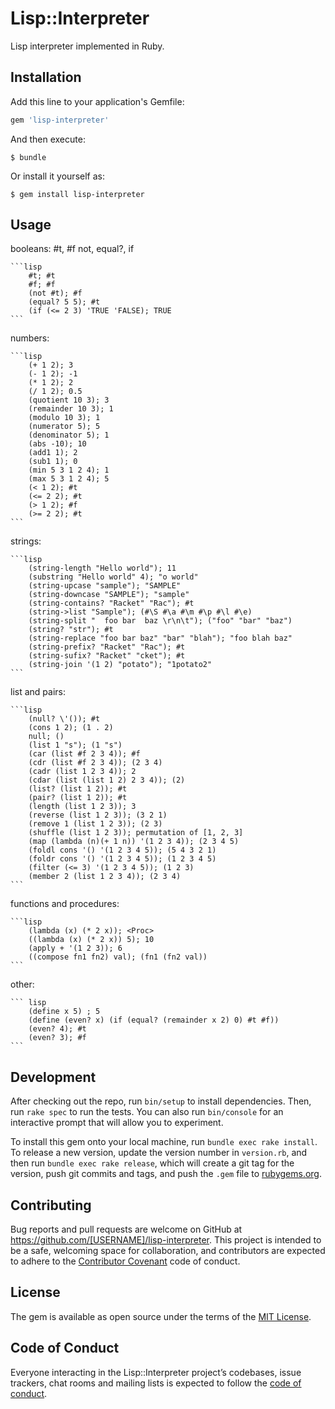 # Lisp::Interpreter
Lisp interpreter implemented in Ruby.

## Installation

Add this line to your application's Gemfile:

```ruby
gem 'lisp-interpreter'
```

And then execute:

    $ bundle

Or install it yourself as:

    $ gem install lisp-interpreter

## Usage
booleans:
    #t, #f
    not, equal?, if
        
    ```lisp
        #t; #t
        #f; #f
        (not #t); #f
        (equal? 5 5); #t
        (if (<= 2 3) 'TRUE 'FALSE); TRUE
    ```
numbers:
    
    ```lisp
        (+ 1 2); 3
        (- 1 2); -1
        (* 1 2); 2
        (/ 1 2); 0.5
        (quotient 10 3); 3
        (remainder 10 3); 1
        (modulo 10 3); 1
        (numerator 5); 5
        (denominator 5); 1
        (abs -10); 10
        (add1 1); 2
        (sub1 1); 0
        (min 5 3 1 2 4); 1
        (max 5 3 1 2 4); 5
        (< 1 2); #t
        (<= 2 2); #t
        (> 1 2); #f
        (>= 2 2); #t
    ```
    
strings:
    
    ```lisp
        (string-length "Hello world"); 11
        (substring "Hello world" 4); "o world"
        (string-upcase "sample"); "SAMPLE"
        (string-downcase "SAMPLE"); "sample"
        (string-contains? "Racket" "Rac"); #t
        (string->list "Sample"); (#\S #\a #\m #\p #\l #\e)
        (string-split "  foo bar  baz \r\n\t"); ("foo" "bar" "baz")
        (string? "str"); #t
        (string-replace "foo bar baz" "bar" "blah"); "foo blah baz"
        (string-prefix? "Racket" "Rac"); #t
        (string-sufix? "Racket" "cket"); #t
        (string-join '(1 2) "potato"); "1potato2"
    ```
    
list and pairs:
    
    ```lisp
        (null? \'()); #t
        (cons 1 2); (1 . 2)
        null; ()
        (list 1 "s"); (1 "s")
        (car (list #f 2 3 4)); #f
        (cdr (list #f 2 3 4)); (2 3 4)
        (cadr (list 1 2 3 4)); 2
        (cdar (list (list 1 2) 2 3 4)); (2)
        (list? (list 1 2)); #t
        (pair? (list 1 2)); #t
        (length (list 1 2 3)); 3
        (reverse (list 1 2 3)); (3 2 1)
        (remove 1 (list 1 2 3)); (2 3)
        (shuffle (list 1 2 3)); permutation of [1, 2, 3]
        (map (lambda (n)(+ 1 n)) '(1 2 3 4)); (2 3 4 5)
        (foldl cons '() '(1 2 3 4 5)); (5 4 3 2 1)
        (foldr cons '() '(1 2 3 4 5)); (1 2 3 4 5)
        (filter (<= 3) '(1 2 3 4 5)); (1 2 3)
        (member 2 (list 1 2 3 4)); (2 3 4)
    ```
    
functions and procedures:
    
    ```lisp
        (lambda (x) (* 2 x)); <Proc>
        ((lambda (x) (* 2 x)) 5); 10
        (apply + '(1 2 3)); 6
        ((compose fn1 fn2) val); (fn1 (fn2 val))
    ```
    
other:
    
    ``` lisp
        (define x 5) ; 5
        (define (even? x) (if (equal? (remainder x 2) 0) #t #f))
        (even? 4); #t
        (even? 3); #f
    ```
    
## Development

After checking out the repo, run `bin/setup` to install dependencies. Then, run `rake spec` to run the tests. You can also run `bin/console` for an interactive prompt that will allow you to experiment.

To install this gem onto your local machine, run `bundle exec rake install`. To release a new version, update the version number in `version.rb`, and then run `bundle exec rake release`, which will create a git tag for the version, push git commits and tags, and push the `.gem` file to [rubygems.org](https://rubygems.org).

## Contributing

Bug reports and pull requests are welcome on GitHub at https://github.com/[USERNAME]/lisp-interpreter. This project is intended to be a safe, welcoming space for collaboration, and contributors are expected to adhere to the [Contributor Covenant](http://contributor-covenant.org) code of conduct.

## License

The gem is available as open source under the terms of the [MIT License](http://opensource.org/licenses/MIT).

## Code of Conduct

Everyone interacting in the Lisp::Interpreter project’s codebases, issue trackers, chat rooms and mailing lists is expected to follow the [code of conduct](https://github.com/[USERNAME]/lisp-interpreter/blob/master/CODE_OF_CONDUCT.md).
